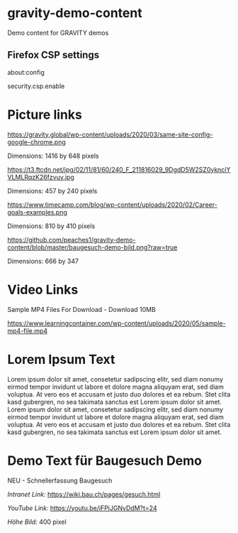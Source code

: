# gravity-demo-content

Demo content for GRAVITY demos

## Firefox CSP settings

about:config

security.csp.enable

# Picture links

<https://gravity.global/wp-content/uploads/2020/03/same-site-config-google-chrome.png>

Dimensions: 1416 by 648 pixels

<https://t3.ftcdn.net/jpg/02/11/81/60/240_F_211816029_9DgdD5W2SZ0yknciYVLMLRqzK26fzvuy.jpg>

Dimensions: 457 by 240 pixels

<https://www.timecamp.com/blog/wp-content/uploads/2020/02/Career-goals-examples.png>

Dimensions: 810 by 410 pixels

<https://github.com/peaches1/gravity-demo-content/blob/master/baugesuch-demo-bild.png?raw=true>

Dimensions: 666 by 347

# Video Links

Sample MP4 Files For Download - Download 10MB

<https://www.learningcontainer.com/wp-content/uploads/2020/05/sample-mp4-file.mp4>

# Lorem Ipsum Text

Lorem ipsum dolor sit amet, consetetur sadipscing elitr, sed diam nonumy eirmod tempor invidunt ut labore et dolore magna aliquyam erat, sed diam voluptua. At vero eos et accusam et justo duo dolores et ea rebum. Stet clita kasd gubergren, no sea takimata sanctus est Lorem ipsum dolor sit amet. Lorem ipsum dolor sit amet, consetetur sadipscing elitr, sed diam nonumy eirmod tempor invidunt ut labore et dolore magna aliquyam erat, sed diam voluptua. At vero eos et accusam et justo duo dolores et ea rebum. Stet clita kasd gubergren, no sea takimata sanctus est Lorem ipsum dolor sit amet.

# Demo Text für Baugesuch Demo

NEU - Schnellerfassung Baugesuch

_Intranet Link:_ <https://wiki.bau.ch/pages/gesuch.html>

_YouTube Link:_ <https://youtu.be/iFPjJGNvDdM?t=24>

_Höhe Bild:_ 400 pixel
